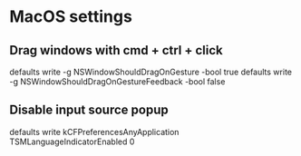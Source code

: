 # MacOS settings

## Drag windows with cmd + ctrl + click
defaults write -g NSWindowShouldDragOnGesture -bool true
defaults write -g NSWindowShouldDragOnGestureFeedback -bool false

## Disable input source popup
defaults write kCFPreferencesAnyApplication TSMLanguageIndicatorEnabled 0
